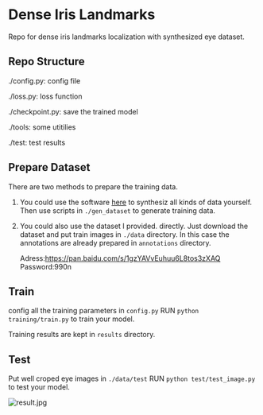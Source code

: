 # Dense Iris Landmarks
Repo for dense iris landmarks localization with synthesized eye dataset.

## Repo Structure
./config.py: config file

./loss.py: loss function

./checkpoint.py: save the trained model

./tools: some utitilies

./test: test results

## Prepare Dataset
There are two methods to prepare the training data.
1. You could use the software [here](https://www.cl.cam.ac.uk/research/rainbow/projects/unityeyes/tutorial.html) to synthesiz all kinds of data yourself. Then use scripts in `./gen_dataset` to generate training data.

2. You could also use the dataset I provided. directly. Just download the dataset and put train images in `./data` directory. 
   In this case the annotations are already prepared in `annotations` directory.
   
   Adress:https://pan.baidu.com/s/1gzYAVvEuhuu6L8tos3zXAQ  
   Password:990n
   
## Train
config all the training parameters in `config.py`
RUN `python training/train.py` to train your model.

Training results are kept in `results` directory.

## Test

Put well croped eye images in `./data/test`
RUN `python test/test_image.py` to test your model.

![result.jpg](https://raw.githubusercontent.com/ItchyHiker/Irsi_Landmarks/master/images/test_result.png)

   

